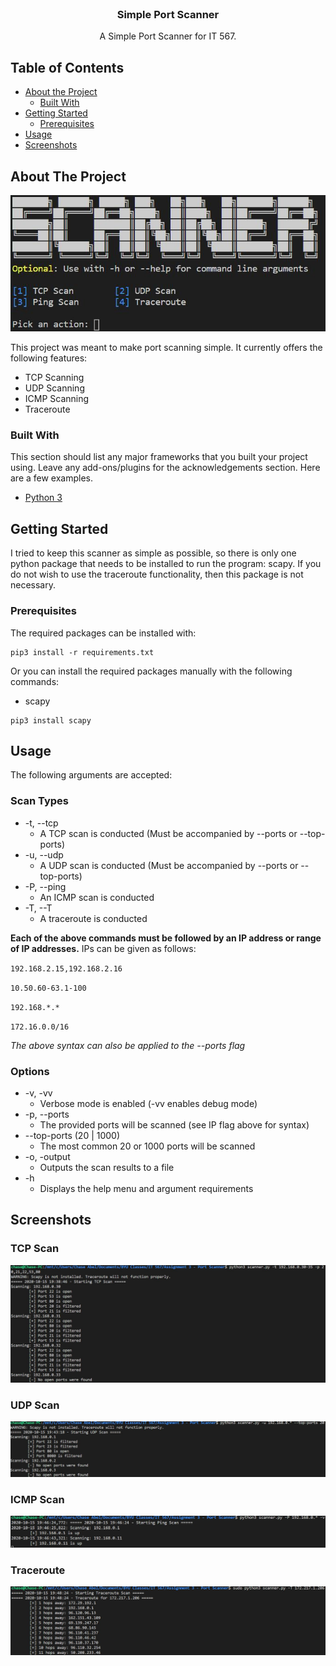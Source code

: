<br />
<p align="center">
  <h3 align="center">Simple Port Scanner</h3>
  <p align="center">
    A Simple Port Scanner for IT 567.
    <br />
  </p>
</p>



<!-- TABLE OF CONTENTS -->
## Table of Contents

* [About the Project](#about-the-project)
  * [Built With](#built-with)
* [Getting Started](#getting-started)
  * [Prerequisites](#prerequisites)
* [Usage](#usage)
* [Screenshots](#screenshots)



<!-- ABOUT THE PROJECT -->
## About The Project

![Product Name Screen Shot](main_menu.jpg)

This project was meant to make port scanning simple. It currently offers the following features:

* TCP Scanning
* UDP Scanning
* ICMP Scanning
* Traceroute

### Built With
This section should list any major frameworks that you built your project using. Leave any add-ons/plugins for the acknowledgements section. Here are a few examples.
* [Python 3](https://www.python.org/)

<!-- GETTING STARTED -->
## Getting Started

I tried to keep this scanner as simple as possible, so there is only one python package that needs to be installed to run the program: scapy. If you do not wish to use the traceroute functionality, then this package is not necessary.

### Prerequisites
The required packages can be installed with:
```
pip3 install -r requirements.txt
```
Or you can install the required packages manually with the following commands:
* scapy
```
pip3 install scapy
```

<!-- USAGE EXAMPLES -->
## Usage

The following arguments are accepted:
### Scan Types
* -t, --tcp
  * A TCP scan is conducted (Must be accompanied by --ports or --top-ports)
* -u, --udp
  * A UDP scan is conducted (Must be accompanied by --ports or --top-ports)
* -P, --ping
  * An ICMP scan is conducted
* -T, --T
  * A traceroute is conducted

**Each of the above commands must be followed by an IP address or range of IP addresses.** IPs can be given as follows:

`192.168.2.15,192.168.2.16`

`10.50.60-63.1-100`

`192.168.*.*`

`172.16.0.0/16`

*The above syntax can also be applied to the --ports flag*

### Options

* -v, -vv
  * Verbose mode is enabled (-vv enables debug mode)
* -p, --ports
  * The provided ports will be scanned (see IP flag above for syntax)
* --top-ports (20 | 1000)
  * The most common 20 or 1000 ports will be scanned
* -o, -output
  * Outputs the scan results to a file
* -h
  * Displays the help menu and argument requirements

  
## Screenshots

### TCP Scan
![TCP Scan](tcp_demo.jpg)

### UDP Scan
![UDP Scan](udp_demo.jpg)

### ICMP Scan
![ICMP Scan](icmp_demo.jpg)

### Traceroute
![Traceroute Scan](trace_demo.jpg)





